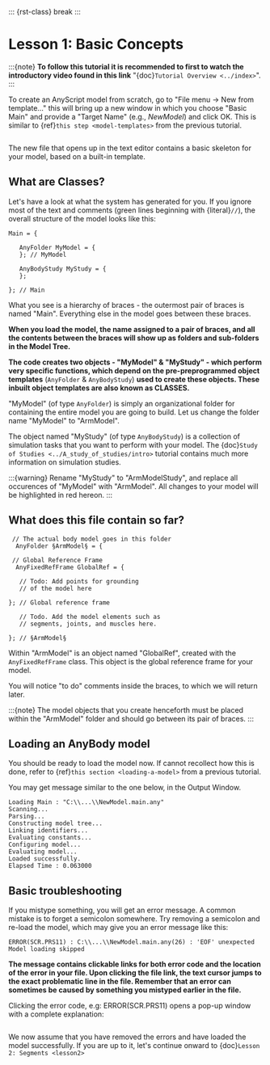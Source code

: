 ::: {rst-class} break
:::

# Lesson 1: Basic Concepts

:::{note}
**To follow this tutorial it is recommended to first to watch the
introductory video found in this link** "{doc}`Tutorial Overview <../index>`".
:::

To create an AnyScript model from scratch, go to "File menu -> New from template…" this will bring up a new window in
which you choose "Basic Main" and provide a "Target Name" (e.g.,
*NewModel*) and click OK. This is similar to {ref}`this step <model-templates>` from the previous tutorial.

```{image} _static/lesson1/image2.png
```

The new file that opens up in the text editor contains a basic skeleton
for your model, based on a built-in template.

## What are Classes?

Let's have a look at what the system has generated for you. If you ignore most of the text and comments (green lines beginning with {literal}`//`),
the overall structure of the model looks like this:

```AnyScriptDoc
Main = {

   AnyFolder MyModel = {
   }; // MyModel

   AnyBodyStudy MyStudy = {
   };

}; // Main
```

What you see is a hierarchy of braces - the outermost pair of braces is named "Main".
Everything else in the model goes between these braces.

**When you load the model, the name
assigned to a pair of braces, and all the contents between the braces will show up as
folders and sub-folders in the Model Tree.**

**The code creates two objects - "MyModel" & "MyStudy" - which perform very
specific functions, which depend on the pre-preprogrammed object templates** (`AnyFolder` & `AnyBodyStudy`)
**used to create these objects. These inbuilt object templates are also known as CLASSES.**

"MyModel" (of type `AnyFolder`) is simply an
organizational folder for containing the entire model you are going to
build. Let us change the folder name "MyModel" to "ArmModel".

The object named "MyStudy" (of type `AnyBodyStudy`) is a collection of
simulation tasks that you want to perform with your model. The {doc}`Study of Studies <../A_study_of_studies/intro>` tutorial
contains much more information on simulation studies.

:::{warning}
Rename "MyStudy" to "ArmModelStudy", and replace all occurences of "MyModel" with "ArmModel".
All changes to your model will be highlighted in red hereon.
:::

## What does this file contain so far?

```AnyScriptDoc
 // The actual body model goes in this folder
  AnyFolder §ArmModel§ = {

 // Global Reference Frame
  AnyFixedRefFrame GlobalRef = {

   // Todo: Add points for grounding
   // of the model here

}; // Global reference frame

   // Todo. Add the model elements such as
   // segments, joints, and muscles here.

}; // §ArmModel§
```

Within "ArmModel" is an object named "GlobalRef", created with the `AnyFixedRefFrame` class. This object is the global reference frame for your model.

You will notice "to do" comments inside the braces, to which we will return later.

:::{note}
The model objects that you create henceforth must be placed within the "ArmModel" folder and should go between its
pair of braces.
:::

## Loading an AnyBody model

You should be ready to load the model now. If cannot recollect how this is done,
refer to {ref}`this section <loading-a-model>`  from a previous tutorial.

You may get message similar to the one below, in the Output Window.

```none
Loading Main : "C:\\...\\NewModel.main.any"
Scanning...
Parsing...
Constructing model tree...
Linking identifiers...
Evaluating constants...
Configuring model...
Evaluating model...
Loaded successfully.
Elapsed Time : 0.063000
```

## Basic troubleshooting

If you mistype something, you will get an error message. A common
mistake is to forget a semicolon somewhere. Try removing a semicolon and re-load the model, which may give you an error message like this:

```none
ERROR(SCR.PRS11) : C:\\...\\NewModel.main.any(26) : 'EOF' unexpected Model loading skipped
```

**The message contains clickable links for both error code and the location of the error in your file. Upon clicking the file link, the text cursor
jumps to the exact problematic line in the file. Remember that an error can sometimes be caused by something you mistyped earlier
in the file.**

Clicking the error code, e.g: ERROR(SCR.PRS11) opens a pop-up window with a complete explanation:

```{image} _static/lesson1/image5.png
```

We now assume that you have removed the errors and have loaded the model
successfully. If you are up to it, let's continue onward to {doc}`Lesson 2: Segments <lesson2>`



